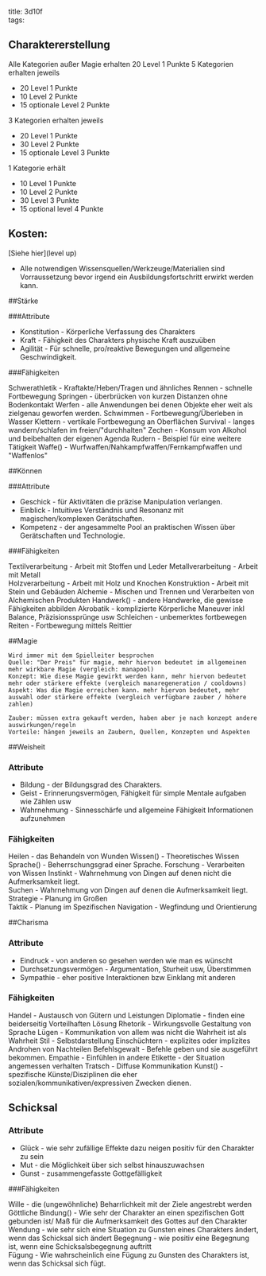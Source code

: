 title: 3d10f  
tags:   
## CharaktererstellungAlle Kategorien außer Magie erhalten 20 Level 1 Punkte5 Kategorien erhalten jeweils     * 20 Level 1 Punkte* 10 Level 2 Punkte* 15 optionale Level 2 Punkte3 Kategorien erhalten jeweils  * 20 Level 1 Punkte  * 30 Level 2 Punkte   * 15 optionale Level 3 Punkte      1 Kategorie erhält  * 10 Level 1 Punkte  * 10 Level 2 Punkte   * 30 Level 3 Punkte* 15 optional level 4 Punkte## Kosten: [Siehe hier](level up)* Alle notwendigen Wissensquellen/Werkzeuge/Materialien sind Vorraussetzung bevor irgend ein Ausbildungsfortschritt erwirkt werden kann.  ##Stärke  ###Attribute * Konstitution - Körperliche Verfassung des Charakters* Kraft - Fähigkeit des Charakters physische Kraft auszuüben* Agilität - Für schnelle, pro/reaktive Bewegungen und allgemeine Geschwindigkeit.###FähigkeitenSchwerathletik - Kraftakte/Heben/Tragen und ähnlichesRennen - schnelle FortbewegungSpringen - überbrücken von kurzen Distanzen ohne BodenkontaktWerfen - alle Anwendungen bei denen Objekte eher weit als zielgenau geworfen werden.Schwimmen - Fortbewegung/Überleben in WasserKlettern - vertikale Fortbewegung an OberflächenSurvival - langes wandern/schlafen im freien/"durchhalten"Zechen - Konsum von Alkohol und beibehalten der eigenen AgendaRudern - Beispiel für eine weitere TätigkeitWaffe() - Wurfwaffen/Nahkampfwaffen/Fernkampfwaffen und "Waffenlos"##Können###Attribute* Geschick - für Aktivitäten die präzise Manipulation verlangen.* Einblick - Intuitives Verständnis und Resonanz mit magischen/komplexen Gerätschaften.* Kompetenz - der angesammelte Pool an praktischen Wissen über Gerätschaften und Technologie.###FähigkeitenTextilverarbeitung - Arbeit mit Stoffen und Leder Metallverarbeitung - Arbeit mit Metall  Holzverarbeitung - Arbeit mit Holz und Knochen Konstruktion - Arbeit mit Stein und Gebäuden Alchemie - Mischen und Trennen und Verarbeiten von Alchemischen Produkten Handwerk() - andere Handwerke, die gewisse Fähigkeiten abbilden Akrobatik - komplizierte Körperliche Maneuver inkl Balance, Präzisionssprünge usw Schleichen - unbemerktes fortbewegen Reiten - Fortbewegung mittels Reittier##Magie	Wird immer mit dem Spielleiter besprochen	Quelle: "Der Preis" für magie, mehr hiervon bedeutet im allgemeinen mehr wirkbare Magie (vergleich: manapool)	Konzept: Wie diese Magie gewirkt werden kann, mehr hiervon bedeutet mehr oder stärkere effekte (vergleich manaregeneration / cooldowns)	Aspekt: Was die Magie erreichen kann. mehr hiervon bedeutet, mehr auswahl oder stärkere effekte (vergleich verfügbare zauber / höhere zahlen)	Zauber: müssen extra gekauft werden, haben aber je nach konzept andere auswirkungen/regeln	Vorteile: hängen jeweils an Zaubern, Quellen, Konzepten und Aspekten##Weisheit### Attribute* Bildung - der Bildungsgrad des Charakters.  * Geist - Erinnerungsvermögen, Fähigkeit für simple Mentale aufgaben wie Zählen usw  * Wahrnehmung - Sinnesschärfe und allgemeine Fähigkeit Informationen aufzunehmen  ### FähigkeitenHeilen - das Behandeln von Wunden Wissen() - Theoretisches Wissen Sprache() - Beherrschungsgrad einer Sprache.Forschung - Verarbeiten von Wissen Instinkt - Wahrnehmung von Dingen auf denen nicht die Aufmerksamkeit liegt.  Suchen - Wahrnehmung von Dingen auf denen die Aufmerksamkeit liegt.  Strategie - Planung im Großen  Taktik - Planung im Spezifischen Navigation - Wegfindung und Orientierung        ##Charisma### Attribute* Eindruck - von anderen so gesehen werden wie man es wünscht * Durchsetzungsvermögen - Argumentation, Sturheit usw, Überstimmen* Sympathie - eher positive Interaktionen bzw Einklang mit anderen ### FähigkeitenHandel - Austausch von Gütern und Leistungen Diplomatie - finden eine beiderseitig Vorteilhaften Lösung Rhetorik - Wirkungsvolle Gestaltung von Sprache Lügen - Kommunikation von allem was nicht die Wahrheit ist als WahrheitStil - SelbstdarstellungEinschüchtern - explizites oder implizites Androhen von NachteilenBefehlsgewalt - Befehle geben und sie ausgeführt bekommen.Empathie - Einfühlen in andereEtikette - der Situation angemessen verhaltenTratsch - Diffuse KommunikationKunst() - spezifische Künste/Disziplinen die eher sozialen/kommunikativen/expressiven Zwecken dienen.## Schicksal### Attribute* Glück - wie sehr zufällige Effekte dazu neigen positiv für den Charakter zu sein* Mut - die Möglichkeit über sich selbst hinauszuwachsen  * Gunst - zusammengefasste Gottgefälligkeit    ###Fähigkeiten	Wille - die (ungewöhnliche) Beharrlichkeit mit der Ziele angestrebt werden Göttliche Bindung() - Wie sehr der Charakter an einen spezifischen Gott gebunden ist/ Maß für die Aufmerksamkeit des Gottes auf den Charakter  Wendung - wie sehr sich eine Situation zu Gunsten eines Charakters ändert, wenn das Schicksal sich ändertBegegnung - wie positiv eine Begegnung ist, wenn eine Schicksalsbegegnung auftritt   Fügung - Wie wahrscheinlich eine Fügung zu Gunsten des Charakters ist, wenn das Schicksal sich fügt.  	